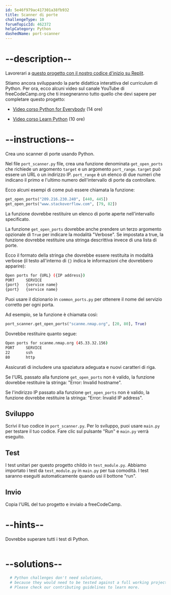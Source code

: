 ```yaml
---
id: 5e46f979ac417301a38fb932
title: Scanner di porte
challengeType: 10
forumTopicId: 462372
helpCategory: Python
dashedName: port-scanner
---
```


# --description--

Lavorerari a [questo progetto con il nostro codice d'inizio su Replit](https://replit.com/github/freeCodeCamp/boilerplate-port-scanner).

Stiamo ancora sviluppando la parte didattica interattiva del curriculum di Python. Per ora, ecco alcuni video sul canale YouTube di freeCodeCamp.org che ti insegneranno tutto quello che devi sapere per completare questo progetto:

- [Video corso Python for Everybody](https://www.freecodecamp.org/news/python-for-everybody/) (14 ore)

- [Video corso Learn Python](https://www.freecodecamp.org/news/learn-python-video-course/) (10 ore)

# --instructions--

Crea uno scanner di porte usando Python.

Nel file `port_scanner.py` file, crea una funzione denominata `get_open_ports` che richiede un argomento `target` e un argomento `port_range`. `target` può essere un URL o un indirizzo IP. `port_range` è un elenco di due numeri che indicano il primo e l'ultimo numero dell'intervallo di porte da controllare.

Ecco alcuni esempi di come può essere chiamata la funzione:

```py
get_open_ports("209.216.230.240", [440, 445])
get_open_ports("www.stackoverflow.com", [79, 82])
```

La funzione dovrebbe restituire un elenco di porte aperte nell'intervallo specificato.

La funzione `get_open_ports` dovrebbe anche prendere un terzo argomento opzionale di `True` per indicare la modalità "Verbose". Se impostata a true, la funzione dovrebbe restituire una stringa descrittiva invece di una lista di porte.

Ecco il formato della stringa che dovrebbe essere restituita in modalità verbose (il testo all'interno di `{}` indica le informazioni che dovrebbero apparire):

```bash
Open ports for {URL} ({IP address})
PORT     SERVICE
{port}   {service name}
{port}   {service name}
```

Puoi usare il dizionario in `common_ports.py` per ottenere il nome del servizio corretto per ogni porta.

Ad esempio, se la funzione è chiamata così:

```py
port_scanner.get_open_ports("scanme.nmap.org", [20, 80], True)
```

Dovrebbe restituire quanto segue:

```bash
Open ports for scanme.nmap.org (45.33.32.156)
PORT     SERVICE
22       ssh
80       http
```

Assicurati di includere una spaziatura adeguata e nuovi caratteri di riga.

Se l'URL passato alla funzione `get_open_ports` non è valido, la funzione dovrebbe restituire la stringa: "Error: Invalid hostname".

Se l'indirizzo IP passato alla funzione `get_open_ports` non è valido, la funzione dovrebbe restituire la stringa: "Error: Invalid IP address".

## Sviluppo

Scrivi il tuo codice in `port_scanner.py`. Per lo sviluppo, puoi usare `main.py` per testare il tuo codice. Fare clic sul pulsante "Run" e `main.py` verrà eseguito.

## Test

I test unitari per questo progetto childo in `test_module.py`. Abbiamo importato i test da `test_module.py` in `main.py` per tua comodità. I test saranno eseguiti automaticamente quando usi il bottone "run".

## Invio

Copia l'URL del tuo progetto e invialo a freeCodeCamp.

# --hints--

Dovrebbe superare tutti i test di Python.

```js

```

# --solutions--

```py
  # Python challenges don't need solutions,
  # because they would need to be tested against a full working project.
  # Please check our contributing guidelines to learn more.
```

